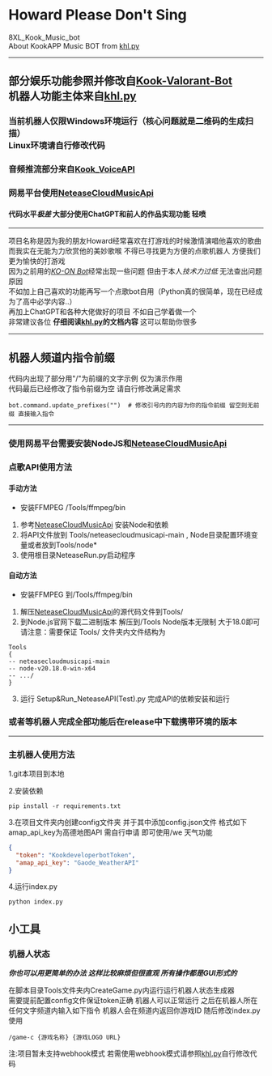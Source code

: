# Howard Please Don't Sing

8XL_Kook_Music_bot<br>
About KookAPP Music BOT from [khl.py](https://github.com/TWT233/khl.py)
***

## 部分娱乐功能参照并修改自[Kook-Valorant-Bot](https://github.com/Valorant-Shop-CN/Kook-Valorant-Bot)<br>机器人功能主体来自[khl.py](https://github.com/TWT233/khl.py)
### 当前机器人仅限Windows环境运行（核心问题就是二维码的生成扫描）<br>Linux环境请自行修改代码
### 音频推流部分来自[Kook_VoiceAPI](https://github.com/e8xl/Kook_VoiceAPI)

### 网易平台使用[NeteaseCloudMusicApi](https://gitlab.com/Binaryify/neteasecloudmusicapi)

#### 代码水平*极差* 大部分使用ChatGPT和前人的作品实现功能 轻喷

***
项目名称是因为我的朋友Howard经常喜欢在打游戏的时候激情演唱他喜欢的歌曲  
而我实在无能为力欣赏他的美妙歌喉 不得已寻找更为方便的点歌机器人 方便我们更为愉快的打游戏  
因为之前用的[*KO-ON Bot*](https://github.com/Gunale0926/KO-ON-Bot)经常出现一些问题 但由于本人*技术力过低*
无法查出问题原因  
不如加上自己喜欢的功能再写一个点歌bot自用（Python真的很简单，现在已经成为了高中必学内容..）
<br>再加上ChatGPT和各种大佬做好的项目 不如自己学着做一个
<br>非常建议各位 **仔细阅读[khl.py](https://github.com/TWT233/khl.py)的文档内容** 这可以帮助你很多
***

## 机器人频道内指令前缀

代码内出现了部分用"/"为前缀的文字示例 仅为演示作用<br>代码最后已经修改了指令前缀为空 请自行修改满足需求

```shell
bot.command.update_prefixes("")  # 修改引号内的内容为你的指令前缀 留空则无前缀 直接输入指令
```

---

### 使用网易平台需要安装NodeJS和[NeteaseCloudMusicApi](https://gitlab.com/Binaryify/neteasecloudmusicapi)

### 点歌API使用方法

#### 手动方法
- 安装FFMPEG /Tools/ffmpeg/bin
1. 参考[NeteaseCloudMusicApi](https://gitlab.com/Binaryify/neteasecloudmusicapi) 安装Node和依赖
2. 将API文件放到 Tools/neteasecloudmusicapi-main , Node目录配置环境变量或者放到Tools/node*
3. 使用根目录NeteaseRun.py启动程序

#### 自动方法
- 安装FFMPEG 到/Tools/ffmpeg/bin
1. 解压[NeteaseCloudMusicApi](https://gitlab.com/Binaryify/neteasecloudmusicapi)的源代码文件到Tools/
2. 到Node.js官网下载二进制版本 解压到/Tools Node版本无限制 大于18.0即可  
   请注意：需要保证 Tools/ 文件夹内文件结构为

```shell
Tools  
{   
-- neteasecloudmusicapi-main  
-- node-v20.18.0-win-x64  
-- .../  
}
```

3. 运行 Setup&Run_NeteaseAPI(Test).py 完成API的依赖安装和运行
### 或者等机器人完成全部功能后在release中下载携带环境的版本

---

### 主机器人使用方法

1.git本项目到本地

2.安装依赖

```shell
pip install -r requirements.txt
```

3.在项目文件夹内创建config文件夹 并于其中添加config.json文件 格式如下\
amap_api_key为高德地图API 需自行申请 即可使用/we 天气功能

```json
{
  "token": "KookdeveloperbotToken",
  "amap_api_key": "Gaode_WeatherAPI"
}
```

4.运行index.py

```shell
python index.py
```

## 小工具

### 机器人状态

***你也可以用更简单的办法 这样比较麻烦但很直观 所有操作都是GUI形式的***<br>

在脚本目录Tools文件夹内CreateGame.py内运行运行机器人状态生成器<br>
需要提前配置config文件保证token正确 机器人可以正常运行
之后在机器人所在任何文字频道内输入如下指令 机器人会在频道内返回你游戏ID 随后修改index.py使用

```shell
/game-c {游戏名称} {游戏LOGO URL}
```

注:项目暂未支持webhook模式 若需使用webhook模式请参照[khl.py](https://github.com/TWT233/khl.py)自行修改代码
